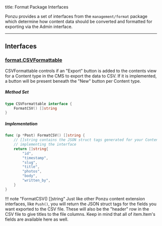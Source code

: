 title: Format Package Interfaces

Ponzu provides a set of interfaces from the `management/format` package which 
determine how content data should be converted and formatted for exporting via
the Admin interface.

---

## Interfaces

### [format.CSVFormattable](https://godoc.org/github.com/extvos/ponzu/management/format#CSVFormattable)

CSVFormattable controls if an "Export" button is added to the contents view for 
a Content type in the CMS to export the data to CSV. If it is implemented, a
button will be present beneath the "New" button per Content type. 

##### Method Set

```go
type CSVFormattable interface {
    FormatCSV() []string
}
```

##### Implementation

```go
func (p *Post) FormatCSV() []string {
    // []string contains the JSON struct tags generated for your Content type 
    // implementing the interface
    return []string{
        "id",
        "timestamp",
        "slug",
        "title",
        "photos",
        "body",
        "written_by",
    }
}
```

!!! note "FormatCSV() []string"
    Just like other Ponzu content extension interfaces, like `Push()`, you will 
    return the JSON struct tags for the fields you want exported to the CSV file. 
    These will also be the "header" row in the CSV file to give titles to the file
    columns. Keep in mind that all of item.Item's fields are available here as well.

